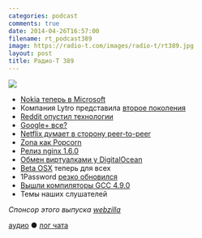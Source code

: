 ```yaml
---
categories: podcast
comments: true
date: 2014-04-26T16:57:00
filename: rt_podcast389
image: https://radio-t.com/images/radio-t/rt389.jpg
layout: post
title: Радио-Т 389
---
```


![](https://radio-t.com/images/radio-t/rt389.jpg)

* [Nokia теперь в Microsoft](http://conversations.nokia.com/2014/04/25/now-one-microsoft-open-letter-stephen-elop/)
* Компания Lytro представила [второe поколения](http://habrahabr.ru/post/220435/)
* [Reddit опустил технологии](http://www.bbc.com/news/technology-27100773)
* [Google+ все?](http://prsm.tc/Dv4pRg)
* [Netflix думает в сторону peer-to-peer](http://arstechnica.com/information-technology/2014/04/netflix-researching-large-scale-peer-to-peer-technology-for-streaming/)
* [Zona как Popcorn](http://torrentfreak.com/zona-is-a-popcorn-time-beater-and-a-pirates-dream-140425/)
* [Релиз nginx 1.6.0](http://www.opennet.ru/opennews/art.shtml?num=39638)
* [Обмен виртуалками у DigitalOcean](https://www.digitalocean.com/company/blog/easily-transfer-snapshots-between-accounts/)
* [Beta OSX](http://readwrite.com/2014/04/23/apple-os-x-mac-pre-release-software-osx-beta-seed-program) теперь для всех
* 1Password [резко обновился](http://ipadinsight.com/ipad-apps/1password-for-ipad-gets-its-biggest-update-ever-adds-users/)
* [Вышли компиляторы GCC 4.9.0](http://habrahabr.ru/post/220459/)
* Темы наших слушателей

_Спонсор этого выпуска [webzilla](http://radio-t.files.webzilla.com)_

[аудио](http://cdn.radio-t.com/rt_podcast389.mp3) ● [лог чата](http://chat.radio-t.com/logs/radio-t-389.html)
<audio src="http://cdn.radio-t.com/rt_podcast389.mp3" preload="none"></audio>
